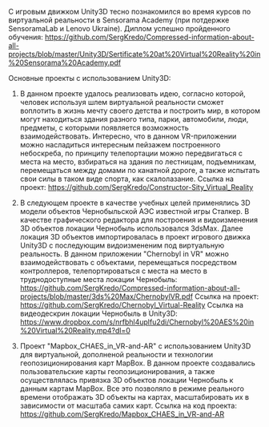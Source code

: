 С игровым движком Unity3D тесно познакомился во время курсов по виртуальной реальности в Sensorama Academy (при потдержке SensoramaLab и Lenovo Ukraine).
Диплом успешно пройденного обучения: https://github.com/SergKredo/Compressed-information-about-all-projects/blob/master/Unity3D/Sertificate%20at%20Virtual%20Reality%20in%20Sensorama%20Academy.pdf

Основные проекты с использованием Unity3D:
1. В данном проекте удалось реализовать идею, согласно которой, человек используя шлем виртуальной реальности сможет воплотить в жизнь мечту своего детства и построить мир, в котором могут находиться здания разного типа, парки, автомобили, люди, предметы, с которыми появляется возможность взаимодействовать. Интересно, что в данном VR-приложении можно насладиться интересным пейзажем построенного небоскреба, по принципу телепортации можно передвигаться с места на место, взбираться на здания по лестницам, подъемникам, перемещаться между домами по канатной дороге, а также испытать свои силы в таком виде спорта, как скалолазание.
Ссылка на проект: https://github.com/SergKredo/Constructor-Sity_Virtual_Reality

2. В следующем проекте в качестве учебных целей применялись 3D модели объектов Чернобыльской АЭС известной игры Сталкер. В качестве графического редактора для построения и видоизменения 3D объектов локации Чернобыль использовался 3dsMax. Далее локация 3D объектов импортировалась в проект игрового движка Unity3D с последующим видоизмененим под виртуальную реальность. В данном приложении "Chernobyl in VR" можно взаимодействовать с объектами, перемещаться посредством контроллеров, телепортироваться с места на место в труднодоступные места локации Чернобыль: https://github.com/SergKredo/Compressed-information-about-all-projects/blob/master/3ds%20Max/ChernobylVR.pdf
Ссылка на проект: https://github.com/SergKredo/Chernobyl_Virtual-Reality
Ссылка на видеодескрин локации Чернобыль в Unity3D: https://www.dropbox.com/s/nrfbhl4uplfu2di/Chernobyl%20AES%20in%20Virtual%20Reality.mp4?dl=0

3. Проект "Mapbox_CHAES_in_VR-and-AR" с использованием Unity3D для виртуальной, дополненой реальности и технологии геопозиционирования карт MapBox. В данном проекте создавались пользовательские карты геопозиционирования, а также осуществлялась привязка 3D объектов локации Чернобыль к данным картам MapBox. Все это позволяло в режиме реального времени отображать 3D объекты на картах, масштабировать их в зависимости от масштаба самих карт. 
Ссылка на код проекта: https://github.com/SergKredo/Mapbox_CHAES_in_VR-and-AR
